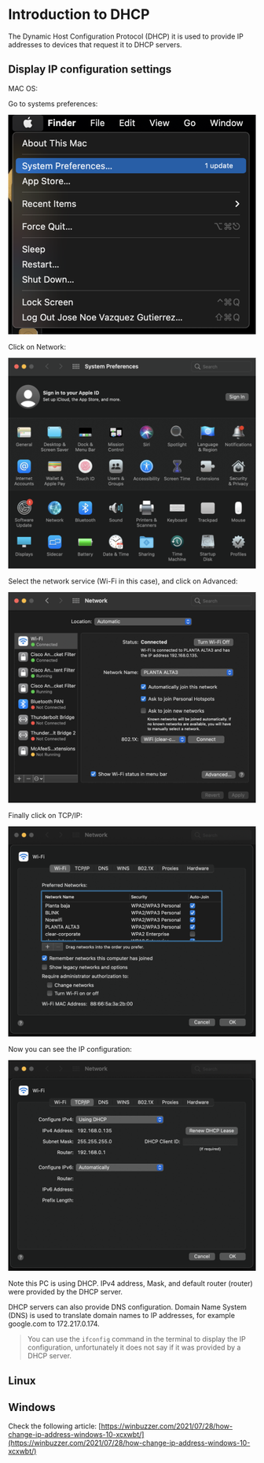 # Introduction to DHCP

The Dynamic Host Configuration Protocol (DHCP) it is used to provide IP addresses to devices that request it to DHCP servers.

## Display IP configuration settings

MAC OS:

Go to systems preferences:

![dhcp_mac_1.png](../img/dhcp_mac_1.png)

Click on Network:

![dhcp_mac_2.png](../img/dhcp_mac_2.png)

Select the network service (Wi-Fi in this case), and click on Advanced:

![dhcp_mac_3.png](../img/dhcp_mac_3.png)

Finally click on TCP/IP:

![dhcp_mac_4.png](../img/dhcp_mac_4.png)

Now you can see the IP configuration:

![dhcp_mac_5.png](../img/dhcp_mac_5.png)

Note this PC is using DHCP. IPv4 address, Mask, and default router (router) were provided by the DHCP server.

DHCP servers can also provide DNS configuration. Domain Name System (DNS) is used to translate domain names to IP addresses, for example google.com to 172.217.0.174.

> You can use the `ifconfig` command in the terminal to display the IP configuration, unfortunately it does not say if it was provided by a DHCP server.

## Linux

## Windows

Check the following article: [https://winbuzzer.com/2021/07/28/how-change-ip-address-windows-10-xcxwbt/](https://winbuzzer.com/2021/07/28/how-change-ip-address-windows-10-xcxwbt/)